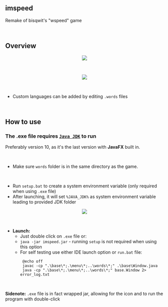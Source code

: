 ## imspeed
Remake of bisqwit's "wspeed" game

<br>

## Overview

<p align="center">
  <img width="auto" height="auto" src="https://user-images.githubusercontent.com/25122875/78953211-67ba2b00-7ad8-11ea-8477-dec07b537580.jpg">
</p>

<br>

<p align="center">
  <img width="auto" height="auto" src="https://user-images.githubusercontent.com/25122875/78953222-6f79cf80-7ad8-11ea-95b2-eb9ccda45d55.jpg">
</p>

<br>

* Custom languages can be added by editing `.words` files

<br>

 ## How to use
 
### The .exe file requires [`Java JDK`](https://bit.ly/imspeedJDK) to run

Preferably version 10, as it's the last version with **JavaFX** built in.

<br>

* Make sure `words` folder is in the same directory as the game.

<br>

* Run `setup.bat` to create a system environment variable (only required when using `.exe` file)
* After launching, it will set `%JAVA_JDK%` as system environment variable leading to provided JDK folder <br>
<p align="center">
  <img width="auto" height="auto" src="https://user-images.githubusercontent.com/25122875/79079503-cddcc300-7d0f-11ea-9d03-41a7749428a7.jpg">
</p>

<br>

* **Launch:**
  * Just double click on `.exe` file or:
  * `java -jar imspeed.jar` - running `setup` is not required when using this option
  * For self testing use either IDE launch option or `run.bat` file: <br>
    ```batch
     @echo off
     javac -cp ".\base\*;.\menu\*;..\words\*;" .\base\Window.java
     java -cp ".\base\*;.\menu\*;..\words\*;" base.Window 2> error_log.txt
    ```
  <br>
  
**Sidenote:** `.exe` file is in fact wrapped jar, allowing for the icon and to run the program with double-click
